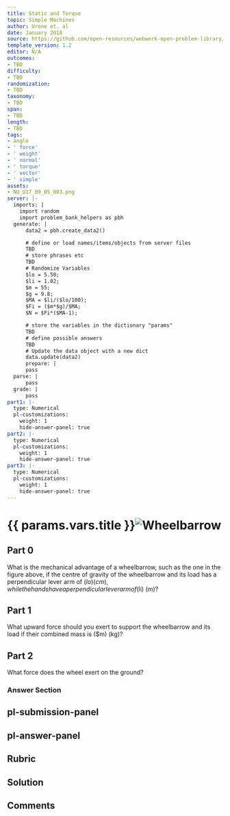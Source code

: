 ```yaml
---
title: Static and Torque
topic: Simple Machines
author: Urone et. al
date: January 2018
source: https://github.com/open-resources/webwork-open-problem-library/tree/master/Contrib/BrockPhysics/College_Physics_Urone/9.Static_and_Torque/9-05.Simple_Machines/NU_U17_09_05_003.pg
template_version: 1.2
editor: N/A
outcomes:
- TBD
difficulty:
- TBD
randomization:
- TBD
taxonomy:
- TBD
span:
- TBD
length:
- TBD
tags:
- angle
- ' force'
- ' weight'
- ' normal'
- ' torque'
- ' vector'
- ' simple'
assets:
- NU_U17_09_05_003.png
server: |-
  imports: |
    import random
    import problem_bank_helpers as pbh
  generate: |
      data2 = pbh.create_data2()

      # define or load names/items/objects from server files
      TBD
      # store phrases etc
      TBD
      # Randomize Variables
      $lo = 5.50;
      $li = 1.02;
      $m = 55;
      $g = 9.8;
      $MA = $li/($lo/100);
      $Fi = ($m*$g)/$MA;
      $N = $Fi*($MA-1);

      # store the variables in the dictionary "params"
      TBD
      # define possible answers
      TBD
      # Update the data object with a new dict
      data.update(data2)
      prepare: |
      pass
  parse: |
      pass
  grade: |
      pass
part1: |-
  type: Numerical
  pl-customizations:
    weight: 1
    hide-answer-panel: true
part2: |-
  type: Numerical
  pl-customizations:
    weight: 1
    hide-answer-panel: true
part3: |-
  type: Numerical
  pl-customizations:
    weight: 1
    hide-answer-panel: true
---
```


# {{ params.vars.title }}![Wheelbarrow](NU_U17_09_05_003.png)

## Part 0 
What is the mechanical advantage of a wheelbarrow, such as the one in the figure above, if the centre of gravity of the wheelbarrow and its load has a perpendicular lever arm of ($lo) (cm), while the hands have a perpendicular lever arm of ($li) (m)? 
## Part 1 
What upward force should you exert to support the wheelbarrow and its load if their combined mass is ($m) (kg)? 
## Part 2 
What force does the wheel exert on the ground? 


### Answer Section 


## pl-submission-panel 


## pl-answer-panel 


## Rubric 


## Solution 


## Comments 


